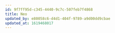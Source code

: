 ```yaml
---
id: 9f7ff95d-c345-4440-9c7c-507feb7f4868
title: Neo
updated_by: e80058c6-d4d1-404f-9789-a9d00dd9cbae
updated_at: 1619468017
---
```

